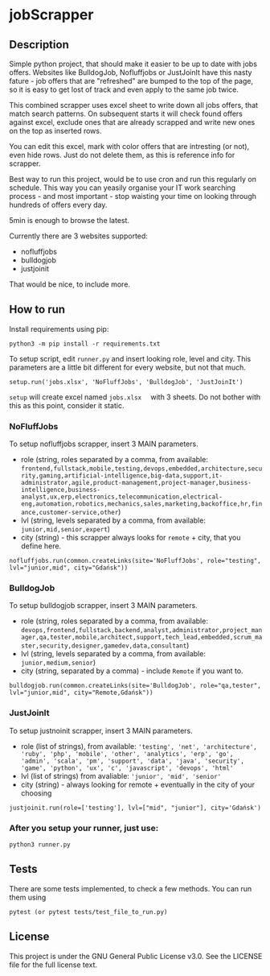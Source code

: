 # jobScrapper

## Description
Simple python project, that should make it easier to be up to date with jobs offers. Websites like BulldogJob, Nofluffjobs or JustJoinIt have this nasty fature - job offers that are "refreshed" are bumped to the top of the page, so it is easy to get lost of track and even apply to the same job twice. 

This combined scrapper uses excel sheet to write down all jobs offers, that match search patterns. On subsequent starts it will check found offers against excel, exclude ones that are already scrapped and write new ones on the top as inserted rows. 

You can edit this excel, mark with color offers that are intresting (or not), even hide rows. Just do not delete them, as this is reference info for scrapper.

Best way to run this project, would be to use cron and run this regularly on schedule. This way you can yeasily organise your IT work searching process - and most important - stop waisting your time on looking through hundreds of offers every day. 

5min is enough to browse the latest.

Currently there are 3 websites supported:
- nofluffjobs
- bulldogjob
- justjoinit

That would be nice, to include more.

## How to run
Install requirements using pip:
```
python3 -m pip install -r requirements.txt
```
To setup script, edit `runner.py` and insert looking role, level and city. This parameters are a little bit different for every website, but not that much.
```
setup.run('jobs.xlsx', 'NoFluffJobs', 'BulldogJob', 'JustJoinIt')
```
`setup` will create excel named `jobs.xlsx  ` with 3 sheets. Do not bother with this as this point, consider it static.

### NoFluffJobs
To setup nofluffjobs scrapper, insert 3 MAIN parameters. 
- role (string, roles separated by a comma, from available: `frontend,fullstack,mobile,testing,devops,embedded,architecture,security,gaming,artificial-intelligence,big-data,support,it-administrator,agile,product-management,project-manager,business-intelligence,business-analyst,ux,erp,electronics,telecommunication,electrical-eng,automation,robotics,mechanics,sales,marketing,backoffice,hr,finance,customer-service,other`)
- lvl (string, levels separated by a comma, from available: `junior,mid,senior,expert`)
- city (string) - this scrapper always looks for `remote` + city, that you define here.
```
nofluffjobs.run(common.createLinks(site='NoFluffJobs', role="testing", lvl="junior,mid", city="Gdańsk"))
```

### BulldogJob
To setup bulldogjob scrapper, insert 3 MAIN parameters.

- role (string, roles separated by a comma, from available: `devops,frontend,fullstack,backend,analyst,administrator,project_manager,qa,tester,mobile,architect,support,tech_lead,embedded,scrum_master,security,designer,gamedev,data,consultant`)
- lvl (string, levels separated by a comma, from available: `junior,medium,senior`)
- city (string, separated by a comma) - include `Remote` if you want to.
```
bulldogjob.run(common.createLinks(site='BulldogJob', role="qa,tester", lvl="junior,mid", city="Remote,Gdańsk"))
```

### JustJoinIt

To setup justnoinit scrapper, insert 3 MAIN parameters.
- role (list of strings), from available: `'testing', 'net', 'architecture', 'ruby', 'php', 'mobile', 'other', 'analytics', 'erp', 'go', 'admin', 'scala', 'pm', 'support', 'data', 'java', 'security', 'game', 'python', 'ux', 'c', 'javascript', 'devops', 'html'`
- lvl (list of strings) from avaliable: `'junior', 'mid', 'senior'`
- city (string) - always looking for remote + eventually in the city of your choosing
```
justjoinit.run(role=['testing'], lvl=["mid", "junior"], city='Gdańsk')
```

### After you setup your runner, just use:
```
python3 runner.py
```

## Tests
There are some tests implemented, to check a few methods. You can run them using
```
pytest (or pytest tests/test_file_to_run.py)
```

## License 
This project is under the GNU General Public License v3.0. See the LICENSE file for the full license text.